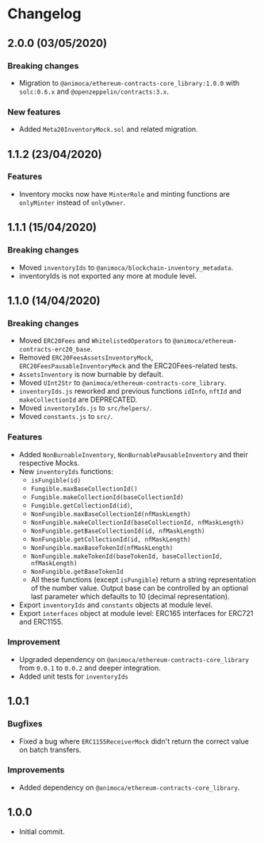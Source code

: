 # Changelog

## 2.0.0 (03/05/2020)

### Breaking changes
 * Migration to `@animoca/ethereum-contracts-core_library:1.0.0` with `solc:0.6.x` and `@openzeppelin/contracts:3.x`.

### New features
 * Added `Meta20InventoryMock.sol` and related migration.


## 1.1.2 (23/04/2020)

### Features
 * Inventory mocks now have `MinterRole` and minting functions are `onlyMinter` instead of `onlyOwner`.

## 1.1.1 (15/04/2020)

### Breaking changes
 * Moved `inventoryIds` to `@animoca/blockchain-inventory_metadata`.
 * inventoryIds is not exported any more at module level.

## 1.1.0 (14/04/2020)

### Breaking changes
 * Moved `ERC20Fees` and `WhitelistedOperators` to `@animoca/ethereum-contracts-erc20_base`.
 * Removed `ERC20FeesAssetsInventoryMock`, `ERC20FeesPausableInventoryMock` and the ERC20Fees-related tests.
 * `AssetsInventory` is now burnable by default.
 * Moved `UInt2Str` to `@animoca/ethereum-contracts-core_library`.
 * `inventoryIds.js` reworked and previous functions `idInfo`, `nftId` and `makeCollectionId` are DEPRECATED. 
 * Moved `inventoryIds.js` to `src/helpers/`.
 * Moved `constants.js` to `src/`.

### Features
 * Added `NonBurnableInventory`, `NonBurnablePausableInventory` and their respective Mocks.
 * New `inventoryIds` functions:
   * `isFungible(id)`
   * `Fungible.maxBaseCollectionId()`
   * `Fungible.makeCollectionId(baseCollectionId)`
   * `Fungible.getCollectionId(id)`,
   * `NonFungible.maxBaseCollectionId(nfMaskLength)`
   * `NonFungible.makeCollectionId(baseCollectionId, nfMaskLength)`
   * `NonFungible.getBaseCollectionId(id, nfMaskLength)`
   * `NonFungible.getCollectionId(id, nfMaskLength)`
   * `NonFungible.maxBaseTokenId(nfMaskLength)`
   * `NonFungible.makeTokenId(baseTokenId, baseCollectionId, nfMaskLength)`
   * `NonFungible.getBaseTokenId`
   * All these functions (except `isFungible`) return a string representation of the number value. Output base can be controlled by an optional last parameter which defaults to 10 (decimal representation).
 * Export `inventoryIds` and `constants` objects at module level.
 * Export `interfaces` object at module level: ERC165 interfaces for ERC721 and ERC1155.

### Improvement
 * Upgraded dependency on `@animoca/ethereum-contracts-core_library` from `0.0.1` to `0.0.2` and deeper integration.
 * Added unit tests for `inventoryIds`

 ## 1.0.1

### Bugfixes
* Fixed a bug where `ERC1155ReceiverMock` didn't return the correct value on batch transfers.

### Improvements
* Added dependency on `@animoca/ethereum-contracts-core_library`.

 ## 1.0.0
* Initial commit.